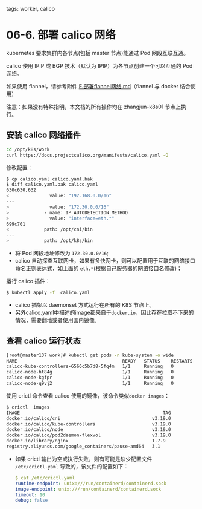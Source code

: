 tags: worker, calico

# 06-6. 部署 calico 网络

kubernetes 要求集群内各节点(包括 master 节点)能通过 Pod 网段互联互通。

calico 使用 IPIP 或 BGP 技术（默认为 IPIP）为各节点创建一个可以互通的 Pod 网络。

如果使用 flannel，请参考附件 [E.部署flannel网络.md](E.部署flannel网络.md)（flannel 与 docker 结合使用）

注意：如果没有特殊指明，本文档的所有操作均在 zhangjun-k8s01 节点上执行。

## 安装 calico 网络插件

``` bash
cd /opt/k8s/work
curl https://docs.projectcalico.org/manifests/calico.yaml -O
```

修改配置：

``` bash
$ cp calico.yaml calico.yaml.bak
$ diff calico.yaml.bak calico.yaml
630c630,632
<               value: "192.168.0.0/16"
---
>               value: "172.30.0.0/16"
>             - name: IP_AUTODETECTION_METHOD
>               value: "interface=eth.*"
699c701
<             path: /opt/cni/bin
---
>             path: /opt/k8s/bin
```
+ 将 Pod 网段地址修改为 `172.30.0.0/16`;
+ calico 自动探查互联网卡，如果有多快网卡，则可以配置用于互联的网络接口命名正则表达式，如上面的 `eth.*`(根据自己服务器的网络接口名修改)；

运行 calico 插件：

``` bash
$ kubectl apply -f  calico.yaml
```
+ calico 插架以 daemonset 方式运行在所有的 K8S 节点上。
+ 另外calico.yaml中描述的image都来自于`docker.io`，因此存在拉取不下来的情况，需要翻墙或者使用国内镜像。

## 查看 calico 运行状态

``` bash
[root@master137 work]# kubectl get pods -n kube-system -o wide
NAME                                       READY   STATUS    RESTARTS   AGE     IP                NODE        NOMINATED NODE   READINESS GATES
calico-kube-controllers-6566c5b7d8-5fq4m   1/1     Running   0          6m46s   172.30.36.65      master137   <none>           <none>
calico-node-ht84g                          1/1     Running   0          6m46s   192.168.182.137   master137   <none>           <none>
calico-node-kgfpr                          1/1     Running   0          6m46s   192.168.182.139   node139     <none>           <none>
calico-node-q9vj2                          1/1     Running   0          6m46s   192.168.182.138   node138     <none>           <none>
```

使用 crictl 命令查看 calico 使用的镜像，该命令类似`docker images`：

``` bash
$ crictl  images
IMAGE                                                     TAG                 IMAGE ID            SIZE
docker.io/calico/cni                                  v3.19.0             3d17cd6307a4f       48.3MB
docker.io/calico/kube-controllers                     v3.19.0             c51610d08fdf7       25MB
docker.io/calico/node                                 v3.19.0             b0744cc52c19a       55.2MB
docker.io/calico/pod2daemon-flexvol                   v3.19.0             a5decf77918d2       9.33MB
docker.io/library/nginx                               1.7.9               35d28df486f61       39.9MB
registry.aliyuncs.com/google_containers/pause-amd64   3.1                 da86e6ba6ca19       315kB
```
+ 如果 crictl 输出为空或执行失败，则有可能是缺少配置文件 `/etc/crictl.yaml` 导致的，该文件的配置如下：

    ``` yaml
    $ cat /etc/crictl.yaml
    runtime-endpoint: unix:///run/containerd/containerd.sock
    image-endpoint: unix:///run/containerd/containerd.sock
    timeout: 10
    debug: false
    ```
